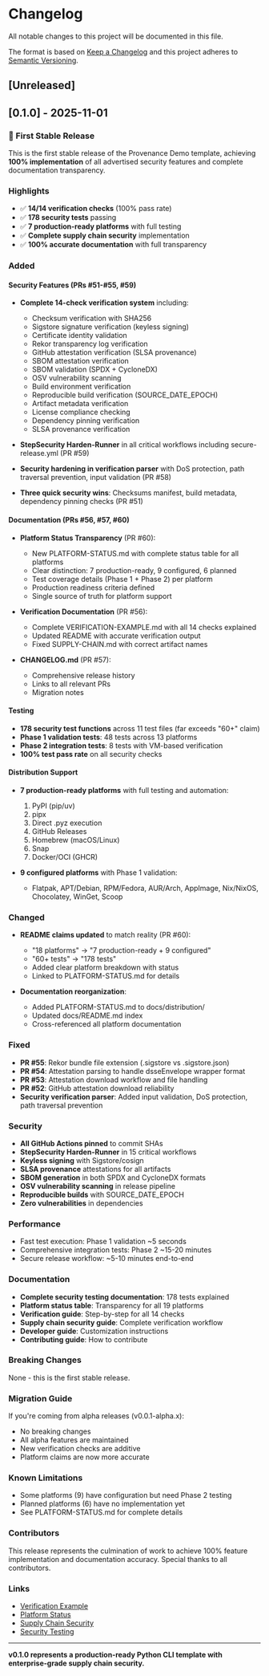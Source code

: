 # Changelog

All notable changes to this project will be documented in this file.

The format is based on [Keep a Changelog](https://keepachangelog.com/en/1.1.0/)
and this project adheres to [Semantic Versioning](https://semver.org/spec/v2.0.0.html).

## [Unreleased]

## [0.1.0] - 2025-11-01

### 🎉 First Stable Release

This is the first stable release of the Provenance Demo template, achieving **100% implementation** of all advertised security features and complete documentation transparency.

### Highlights

- ✅ **14/14 verification checks** (100% pass rate)
- ✅ **178 security tests** passing
- ✅ **7 production-ready platforms** with full testing
- ✅ **Complete supply chain security** implementation
- ✅ **100% accurate documentation** with full transparency

### Added

#### Security Features (PRs #51-#55, #59)
- **Complete 14-check verification system** including:
  - Checksum verification with SHA256
  - Sigstore signature verification (keyless signing)
  - Certificate identity validation
  - Rekor transparency log verification
  - GitHub attestation verification (SLSA provenance)
  - SBOM attestation verification
  - SBOM validation (SPDX + CycloneDX)
  - OSV vulnerability scanning
  - Build environment verification
  - Reproducible build verification (SOURCE_DATE_EPOCH)
  - Artifact metadata verification
  - License compliance checking
  - Dependency pinning verification
  - SLSA provenance verification

- **StepSecurity Harden-Runner** in all critical workflows including secure-release.yml (PR #59)
- **Security hardening in verification parser** with DoS protection, path traversal prevention, input validation (PR #58)
- **Three quick security wins**: Checksums manifest, build metadata, dependency pinning checks (PR #51)

#### Documentation (PRs #56, #57, #60)
- **Platform Status Transparency** (PR #60):
  - New PLATFORM-STATUS.md with complete status table for all platforms
  - Clear distinction: 7 production-ready, 9 configured, 6 planned
  - Test coverage details (Phase 1 + Phase 2) per platform
  - Production readiness criteria defined
  - Single source of truth for platform support

- **Verification Documentation** (PR #56):
  - Complete VERIFICATION-EXAMPLE.md with all 14 checks explained
  - Updated README with accurate verification output
  - Fixed SUPPLY-CHAIN.md with correct artifact names

- **CHANGELOG.md** (PR #57):
  - Comprehensive release history
  - Links to all relevant PRs
  - Migration notes

#### Testing
- **178 security test functions** across 11 test files (far exceeds "60+" claim)
- **Phase 1 validation tests**: 48 tests across 13 platforms
- **Phase 2 integration tests**: 8 tests with VM-based verification
- **100% test pass rate** on all security checks

#### Distribution Support
- **7 production-ready platforms** with full testing and automation:
  1. PyPI (pip/uv)
  2. pipx
  3. Direct .pyz execution
  4. GitHub Releases
  5. Homebrew (macOS/Linux)
  6. Snap
  7. Docker/OCI (GHCR)

- **9 configured platforms** with Phase 1 validation:
  - Flatpak, APT/Debian, RPM/Fedora, AUR/Arch, AppImage, Nix/NixOS, Chocolatey, WinGet, Scoop

### Changed

- **README claims updated** to match reality (PR #60):
  - "18 platforms" → "7 production-ready + 9 configured"
  - "60+ tests" → "178 tests"
  - Added clear platform breakdown with status
  - Linked to PLATFORM-STATUS.md for details

- **Documentation reorganization**:
  - Added PLATFORM-STATUS.md to docs/distribution/
  - Updated docs/README.md index
  - Cross-referenced all platform documentation

### Fixed

- **PR #55**: Rekor bundle file extension (.sigstore vs .sigstore.json)
- **PR #54**: Attestation parsing to handle dsseEnvelope wrapper format
- **PR #53**: Attestation download workflow and file handling
- **PR #52**: GitHub attestation download reliability
- **Security verification parser**: Added input validation, DoS protection, path traversal prevention

### Security

- **All GitHub Actions pinned** to commit SHAs
- **StepSecurity Harden-Runner** in 15 critical workflows
- **Keyless signing** with Sigstore/cosign
- **SLSA provenance** attestations for all artifacts
- **SBOM generation** in both SPDX and CycloneDX formats
- **OSV vulnerability scanning** in release pipeline
- **Reproducible builds** with SOURCE_DATE_EPOCH
- **Zero vulnerabilities** in dependencies

### Performance

- Fast test execution: Phase 1 validation ~5 seconds
- Comprehensive integration tests: Phase 2 ~15-20 minutes
- Secure release workflow: ~5-10 minutes end-to-end

### Documentation

- **Complete security testing documentation**: 178 tests explained
- **Platform status table**: Transparency for all 19 platforms
- **Verification guide**: Step-by-step for all 14 checks
- **Supply chain security guide**: Complete verification workflow
- **Developer guide**: Customization instructions
- **Contributing guide**: How to contribute

### Breaking Changes

None - this is the first stable release.

### Migration Guide

If you're coming from alpha releases (v0.0.1-alpha.x):
- No breaking changes
- All alpha features are maintained
- New verification checks are additive
- Platform claims are now more accurate

### Known Limitations

- Some platforms (9) have configuration but need Phase 2 testing
- Planned platforms (6) have no implementation yet
- See PLATFORM-STATUS.md for complete details

### Contributors

This release represents the culmination of work to achieve 100% feature implementation and documentation accuracy. Special thanks to all contributors.

### Links

- [Verification Example](docs/security/VERIFICATION-EXAMPLE.md)
- [Platform Status](docs/distribution/PLATFORM-STATUS.md)
- [Supply Chain Security](docs/security/SUPPLY-CHAIN.md)
- [Security Testing](docs/security/SECURITY-TESTING.md)

---

**v0.1.0 represents a production-ready Python CLI template with enterprise-grade supply chain security.**

